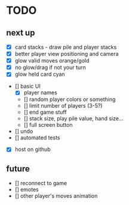 # TODO

## next up
- [x] card stacks - draw pile and player stacks
- [x] better player view positioning and camera
- [x] glow valid moves orange/gold
- [x] no glow/drag if not your turn
- [x] glow held card cyan
- [] basic UI
    - [x] player names
    - [] random player colors or something
    - [] limit number of players (3-5?)
    - [] end game stuff
    - [] stack size, play pile value, hand size...
    - [] full screen button
- [] undo
- [] automated tests
- [x] host on github

## future
- [] reconnect to game
- [] emotes
- [] other player's moves animation